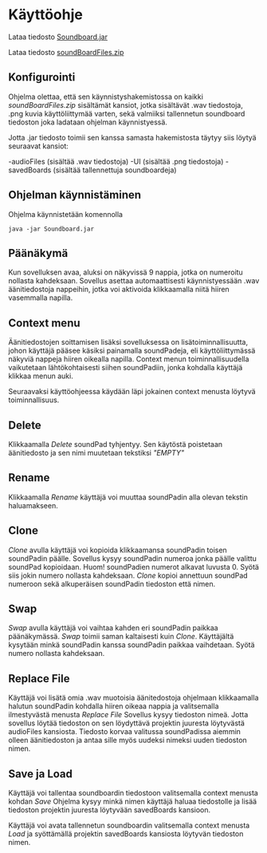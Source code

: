 # Käyttöohje

Lataa tiedosto [Soundboard.jar](https://github.com/synesteesia/ot-harjoitustyo/releases/download/Viikko6/Soundboard.jar)

Lataa tiedosto [soundBoardFiles.zip](https://github.com/synesteesia/ot-harjoitustyo/releases/download/Viikko6/soundBoardFiles.zip)

## Konfigurointi

Ohjelma olettaa, että sen käynnistyshakemistossa on kaikki _soundBoardFiles.zip_ sisältämät kansiot, jotka sisältävät .wav tiedostoja, .png kuvia käyttöliittymää varten, sekä valmiiksi tallennetun soundboard tiedoston joka ladataan ohjelman käynnistyessä. 

Jotta .jar tiedosto toimii sen kanssa samasta hakemistosta täytyy siis löytyä seuraavat kansiot:

-audioFiles (sisältää .wav tiedostoja)
-UI (sisältää .png tiedostoja)
-savedBoards (sisältää tallennettuja soundboardeja)


## Ohjelman käynnistäminen

Ohjelma käynnistetään komennolla 

```
java -jar Soundboard.jar
```

## Päänäkymä

Kun sovelluksen avaa, aluksi on näkyvissä 9 nappia, jotka on numeroitu nollasta kahdeksaan. Sovellus asettaa automaattisesti käynnistyessään .wav äänitiedostoja nappeihin, jotka voi aktivoida klikkaamalla niitä hiiren vasemmalla napilla.

## Context menu

Äänitiedostojen soittamisen lisäksi sovelluksessa on lisätoiminnallisuutta, johon käyttäjä pääsee käsiksi painamalla soundPadeja, eli käyttöliittymässä näkyviä nappeja hiiren oikealla napilla. Context menun toiminnallisuudella vaikutetaan lähtökohtaisesti siihen soundPadiin, jonka kohdalla käyttäjä klikkaa menun auki.

Seuraavaksi käyttöohjeessa käydään läpi jokainen context menusta löytyvä toiminnallisuus.


## Delete

Klikkaamalla _Delete_ soundPad tyhjentyy. 
Sen käytöstä poistetaan äänitiedosto ja sen nimi muutetaan tekstiksi _"EMPTY"_

## Rename

Klikkaamalla _Rename_ käyttäjä voi muuttaa soundPadin alla olevan tekstin haluamakseen.

## Clone

_Clone_ avulla käyttäjä voi kopioida klikkaamansa soundPadin toisen soundPadin päälle.
Sovellus kysyy soundPadin numeroa jonka päälle valittu soundPad kopioidaan. Huom! soundPadien numerot alkavat luvusta 0. Syötä siis jokin numero nollasta kahdeksaan.
_Clone_ kopioi annettuun soundPad numeroon sekä alkuperäisen soundPadin tiedoston että nimen.

## Swap

_Swap_ avulla käyttäjä voi vaihtaa kahden eri soundPadin paikkaa päänäkymässä.
_Swap_ toimii saman kaltaisesti kuin _Clone_. Käyttäjältä kysytään minkä soundPadin kanssa soundPadin paikkaa vaihdetaan. Syötä numero nollasta kahdeksaan.

## Replace File

Käyttäjä voi lisätä omia .wav muotoisia äänitedostoja ohjelmaan klikkaamalla halutun soundPadin kohdalla hiiren oikeaa nappia ja valitsemalla ilmestyvästä menusta _Replace File_ Sovellus kysyy tiedoston nimeä. Jotta sovellus löytää tiedoston on sen löydyttävä projektin juuresta löytyvästä audioFiles kansiosta. Tiedosto korvaa valitussa soundPadissa aiemmin olleen äänitiedoston ja antaa sille myös uudeksi nimeksi uuden tiedoston nimen.

## Save ja Load

Käyttäjä voi tallentaa soundboardin tiedostoon valitsemalla context menusta kohdan _Save_
Ohjelma kysyy minkä nimen käyttäjä haluaa tiedostolle ja lisää tiedoston projektin juuresta löytyvään savedBoards kansioon.

Käyttäjä voi avata tallennetun soundboardin valitsemalla context menusta _Load_ ja syöttämällä projektin savedBoards kansiosta löytyvän tiedoston nimen.

